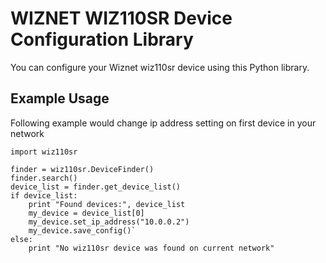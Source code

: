 # WIZNET WIZ110SR Device Configuration Library
You can configure your Wiznet wiz110sr device using this Python library.
## Example Usage
Following example would change ip address setting on first device in your network

    import wiz110sr

    finder = wiz110sr.DeviceFinder()
    finder.search()
    device_list = finder.get_device_list()
    if device_list:
        print "Found devices:", device_list
        my_device = device_list[0]
        my_device.set_ip_address("10.0.0.2")
        my_device.save_config()`
    else:
        print "No wiz110sr device was found on current network"

